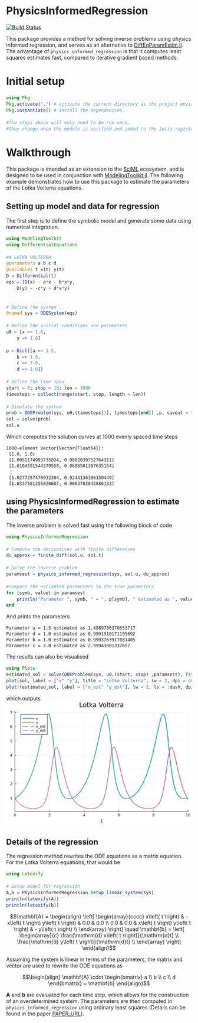 # PhysicsInformedRegression

[![Build Status](https://github.com/MarcusGalea/PhysicsInformedRegression.jl/actions/workflows/CI.yml/badge.svg?branch=master)](https://github.com/MarcusGalea/PhysicsInformedRegression.jl/actions/workflows/CI.yml?query=branch%3Amaster)

This package provides a method for solving inverse problems using physics informed regression, and serves as an alternative to [DiffEqParamEstim.jl](https://docs.sciml.ai/DiffEqParamEstim/stable/). The advantage of `physics_informed_regression` is that it computes least squares estimates fast, compared to iterative gradient based methods.
# Initial setup

```julia
using Pkg
Pkg.activate(".") # activate the current directory as the project environment.
Pkg.instantiate() # install the dependencies.

#The steps above will only need to be run once. 
#They change when the module is verified and added to the Julia registry.
```

# Walkthrough
This package is intended as an extension to the [SciML](https://sciml.ai/) ecosystem, and is designed to be used in conjunction with [ModelingToolkit.jl](https://mtk.sciml.ai/dev/). The following example demonstrates how to use this package to estimate the parameters of the Lotka Volterra equations.
## Setting up model and data for regression
The first step is to define the symbolic model and generate some data using numerical integration.
```julia
using ModelingToolkit
using DifferentialEquations

## LOTKA VOLTERRA
@parameters a b c d
@variables t x(t) y(t)
D = Differential(t)
eqs = [D(x) ~ a*x - b*x*y,
    D(y) ~ -c*y + d*x*y]


# Define the system
@named sys = ODESystem(eqs)

# Define the initial conditions and parameters
u0 = [x => 1.0,
    y => 1.0]

p = Dict([a => 1.5,
    b => 1.0,
    c => 3.0,
    d => 1.0])

# Define the time span
start = 0; stop = 10; len = 1000 
timesteps = collect(range(start, stop, length = len))

# Simulate the system
prob = ODEProblem(sys, u0,(timesteps[1], timesteps[end]) ,p, saveat = timesteps)
sol = solve(prob)
sol.u
```
Which computes the solution curves at 1000 evenly spaced time steps
```
1000-element Vector{Vector{Float64}}:
 [1.0, 1.0]
 [1.0051174993735024, 0.9802039752764311]
 [1.0104591544379558, 0.9608501307635154]
 ⋮
 [1.0277257470932304, 0.9244136106150449]
 [1.0337581256020607, 0.9063703842886133]
```
## using PhysicsInformedRegression to estimate the parameters
The inverse problem is solved fast using the following block of code
```julia
using PhysicsInformedRegression

# Compute the derivatives with finite differences
du_approx = finite_diff(sol.u, sol.t)

# Solve the inverse problem
paramsest = physics_informed_regression(sys, sol.u, du_approx)

#compare the estimated parameters to the true parameters
for (symb, value) in paramsest
    println("Parameter ", symb, " = ", p[symb], " estimated as ", value)
end
```
And prints the parameters
```
Parameter a = 1.5 estimated as 1.4989786370553717
Parameter d = 1.0 estimated as 0.9991910171105692
Parameter b = 1.0 estimated as 0.9993763917081405
Parameter c = 3.0 estimated as 2.99943001337657
```
The results can also be visualised
```julia
using Plots
estimated_sol = solve(ODEProblem(sys, u0,(start, stop) ,paramsest), Tsit5(), saveat = timesteps)
plot(sol, label = ["x" "y"], title = "Lotka Volterra", lw = 2, dpi = 600)
plot!(estimated_sol, label = ["x_est" "y_est"], lw = 2, ls = :dash, dpi = 600)
```
which outputs
![Lotka Volterra](https://github.com/MarcusGalea/PhysicsInformedRegression.jl/blob/main/plots/lotka_volterra.png)


## Details of the regression
The regression method rewrites the ODE equations as a matrix equation. For the Lotka Volterra equations, that would be
```julia
using Latexify

# Setup model for regression
A,b = PhysicsInformedRegression.setup_linear_system(sys)
println(latexify(A)) 
println(latexify(b))
```
```math
\mathbf{A} =
\begin{align}
\left[
\begin{array}{cccc}
x\left( t \right) &  - x\left( t \right) y\left( t \right) & 0.0 & 0.0 \\
0.0 & 0.0 & x\left( t \right) y\left( t \right) &  - y\left( t \right) \\
\end{array}
\right]
\quad
\mathbf{b} = 
\left[
\begin{array}{c}
\frac{\mathrm{d} x\left( t \right)}{\mathrm{d}t} \\
\frac{\mathrm{d} y\left( t \right)}{\mathrm{d}t} \\
\end{array}
\right]
\end{align}
```
Assuming the system is linear in terms of the parameters, the matrix and vector are used to rewrite the ODE equations as
```math
\begin{align}
\mathbf{A} \cdot \begin{bmatrix} a \\ b \\ c \\ d \end{bmatrix} = \mathbf{b}
\end{align}
```

$\mathbf{A}$ and $\mathbf{b}$ are evaluated for each time step, which allows for the construction of an overdetermined system. The parameters are then computed in `physics_informed_regression` using ordinary least squares (Details can be found in the paper [PAPER_URL]()).

